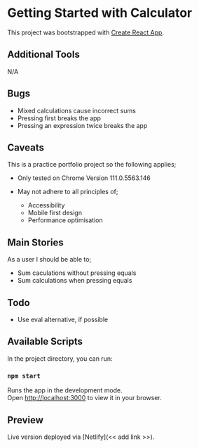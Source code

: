 # Getting Started with Calculator

This project was bootstrapped with [Create React App](https://github.com/facebook/create-react-app).

## Additional Tools

N/A

## Bugs

- Mixed calculations cause incorrect sums
- Pressing first breaks the app
- Pressing an expression twice breaks the app

## Caveats

This is a practice portfolio project so the following applies;

- Only tested on Chrome Version 111.0.5563.146
- May not adhere to all principles of;

  - Accessibility 
  - Mobile first design
  - Performance optimisation

## Main Stories

As a user I should be able to;

- Sum caculations without pressing equals
- Sum calculations when pressing equals

## Todo

- Use eval alternative, if possible

## Available Scripts

In the project directory, you can run:

### `npm start`

Runs the app in the development mode.\
Open [http://localhost:3000](http://localhost:3000) to view it in your browser.

## Preview

Live version deployed via [Netlify](<< add link >>).
